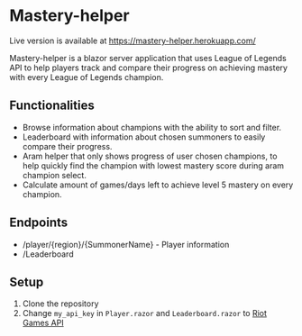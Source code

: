 # Mastery-helper

Live version is available at https://mastery-helper.herokuapp.com/

Mastery-helper is a blazor server application that uses League of Legends API to help players track and compare their progress on achieving mastery with every League of Legends champion.

## Functionalities

*  Browse information about champions with the ability to sort and filter.
*  Leaderboard with information about chosen summoners to easily compare their progress.
*  Aram helper that only shows progress of user chosen champions, to help quickly find the champion with lowest mastery score during aram champion select.
*  Calculate amount of games/days left to achieve level 5 mastery on every champion.

## Endpoints

*  /player/{region}/{SummonerName} - Player information
*  /Leaderboard

## Setup

1. Clone the repository
2. Change `my_api_key` in `Player.razor` and `Leaderboard.razor` to [Riot Games API](https://developer.riotgames.com/)

